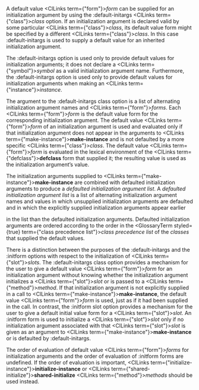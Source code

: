 



A default value <ClLinks  term={"form"}><i>form</i></ClLinks> can be supplied for an initialization argument by using the :default-initargs <ClLinks  term={"class"}><i>class</i></ClLinks> option. If an initialization argument is declared valid by some particular <ClLinks  term={"class"}><i>class</i></ClLinks>, its default value form might be specified by a different <ClLinks  term={"class"}><i>class</i></ClLinks>. In this case :default-initargs is used to supply a default value for an inherited initialization argument. 







 



 



The :default-initargs option is used only to provide default values for initialization arguments; it does not declare a <ClLinks  term={"symbol"}><i>symbol</i></ClLinks> as a valid initialization argument name. Furthermore, the :default-initargs option is used only to provide default values for initialization arguments when making an <ClLinks  term={"instance"}><i>instance</i></ClLinks>. 



The argument to the :default-initargs class option is a list of alternating initialization argument names and <ClLinks  term={"form"}><i>forms</i></ClLinks>. Each <ClLinks  term={"form"}><i>form</i></ClLinks> is the default value form for the corresponding initialization argument. The default value <ClLinks  term={"form"}><i>form</i></ClLinks> of an initialization argument is used and evaluated only if that initialization argument does not appear in the arguments to <ClLinks  term={"make-instance"}><b>make-instance</b></ClLinks> and is not defaulted by a more specific <ClLinks  term={"class"}><i>class</i></ClLinks>. The default value <ClLinks  term={"form"}><i>form</i></ClLinks> is evaluated in the lexical environment of the <ClLinks  term={"defclass"}><b>defclass</b></ClLinks> form that supplied it; the resulting value is used as the initialization argument’s value. 



The initialization arguments supplied to <ClLinks  term={"make-instance"}><b>make-instance</b></ClLinks> are combined with defaulted initialization arguments to produce a *defaulted initialization argument list*. A *defaulted initialization argument list* is a list of alternating initialization argument names and values in which unsupplied initialization arguments are defaulted and in which the explicitly supplied initialization arguments appear earlier 



in the list than the defaulted initialization arguments. Defaulted initialization arguments are ordered according to the order in the <GlossaryTerm styled={true} term={"class precedence list"}><i>class precedence list</i></GlossaryTerm> of the *classes* that supplied the default values. 



There is a distinction between the purposes of the :default-initargs and the :initform options with respect to the initialization of <ClLinks  term={"slot"}><i>slots</i></ClLinks>. The :default-initargs class option provides a mechanism for the user to give a default value <ClLinks  term={"form"}><i>form</i></ClLinks> for an initialization argument without knowing whether the initialization argument initializes a <ClLinks  term={"slot"}><i>slot</i></ClLinks> or is passed to a <ClLinks  term={"method"}><i>method</i></ClLinks>. If that initialization argument is not explicitly supplied in a call to <ClLinks  term={"make-instance"}><b>make-instance</b></ClLinks>, the default value <ClLinks  term={"form"}><i>form</i></ClLinks> is used, just as if it had been supplied in the call. In contrast, the :initform slot option provides a mechanism for the user to give a default initial value form for a <ClLinks  term={"slot"}><i>slot</i></ClLinks>. An :initform form is used to initialize a <ClLinks  term={"slot"}><i>slot</i></ClLinks> only if no initialization argument associated with that <ClLinks  term={"slot"}><i>slot</i></ClLinks> is given as an argument to <ClLinks  term={"make-instance"}><b>make-instance</b></ClLinks> or is defaulted by :default-initargs. 



The order of evaluation of default value <ClLinks  term={"form"}><i>forms</i></ClLinks> for initialization arguments and the order of evaluation of :initform forms are undefined. If the order of evaluation is important, <ClLinks  term={"initialize-instance"}><b>initialize-instance</b></ClLinks> or <ClLinks  term={"shared-initialize"}><b>shared-initialize</b></ClLinks> <ClLinks  term={"method"}><i>methods</i></ClLinks> should be used instead. 



